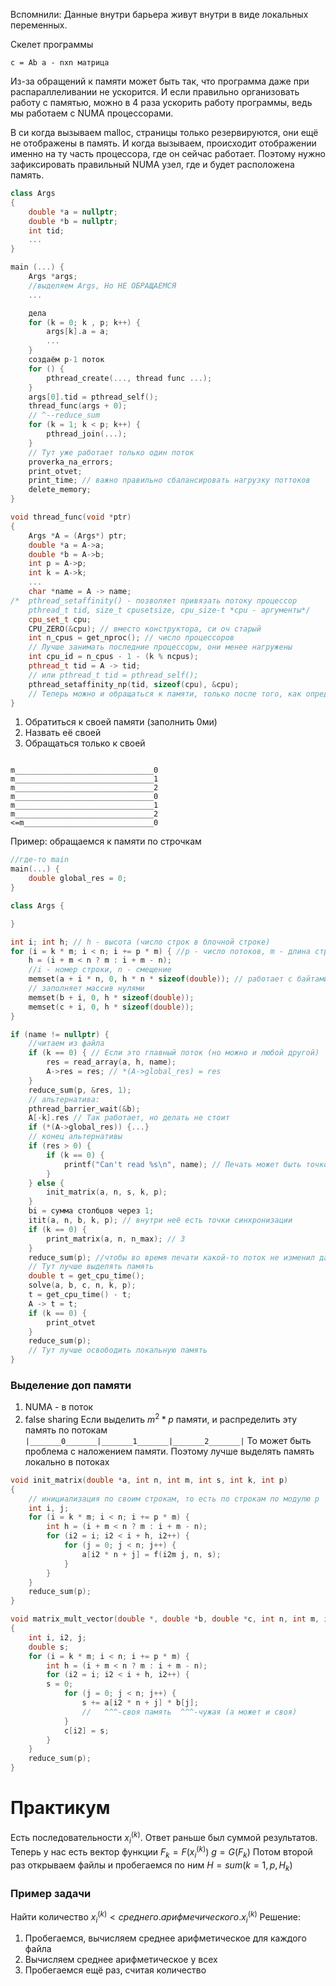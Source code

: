 Вспомнили: Данные внутри барьера живут внутри в виде локальных переменных. 

Скелет программы
```
c = Ab a - nxn матрица
```
Из-за обращений к памяти может быть так, что программа даже при распараллеливании не ускорится. И если правильно организовать работу с памятью, можно в 4 раза ускорить работу программы, ведь мы работаем с NUMA процессорами. 

В си когда вызываем malloc, страницы только резервируются, они ещё не отображены в память. И когда вызываем, происходит отображении именно на ту часть процессора, где он сейчас работает. Поэтому нужно зафиксировать правильный NUMA узел, где и будет расположена память. 

```cpp
class Args
{
	double *a = nullptr;
	double *b = nullptr;
	int tid;
	...
}

main (...) {
	Args *args;
	//выделяем Args, Но НЕ ОБРАЩАЕМСЯ
	...

	дела
	for (k = 0; k , p; k++) {
		args[k].a = a;
		...
	}
	создаём p-1 поток
	for () {
		pthread_create(..., thread func ...);
	}
	args[0].tid = pthread_self();
	thread_func(args + 0);
	// ^--reduce_sum
	for (k = 1; k < p; k++) {
		pthread_join(...);
	}
	// Тут уже работает только один поток
	proverka_na_errors;
	print_otvet;
	print_time; // важно правильно сбалансировать нагрузку поттоков
	delete_memory;
}
```

```cpp
void thread_func(void *ptr)
{
	Args *A = (Args*) ptr;
	double *a = A->a;
	double *b = A->b;
	int p = A->p;
	int k = A->k;
	...
	char *name = A -> name;
/*  pthread_setaffinity() - позволяет привязать потоку процессор
	pthread_t tid, size_t cpusetsize, cpu_size-t *cpu - аргументы*/
	cpu_set_t cpu;
	CPU_ZERO(&cpu); // вместо конструктора, си оч старый
	int n_cpus = get_nproc(); // число процессоров
	// Лучше занимать последние процессоры, они менее нагружены
	int cpu_id = n_cpus - 1 - (k % ncpus);
	pthread_t tid = A -> tid;
	// или pthread_t tid = pthread_self();
	pthread_setaffinity_np(tid, sizeof(cpu), &cpu);
	// Теперь можно и обращаться к памяти, только после того, как определили проц
}
```

1) Обратиться к своей памяти (заполнить 0ми)
2) Назвать её своей
3) Обращаться только к своей

```

m_______________________________0
m_______________________________1
m_______________________________2
m_______________________________0
m_______________________________1
m_______________________________2
<=m_____________________________0

```

Пример: обращаемся к памяти по строчкам
```cpp
//где-то main
main(...) {
	double global_res = 0;
}
```

```cpp
class Args {

}
```

```cpp
int i; int h; // h - высота (число строк в блочной строке)
for (i = k * m; i < n; i += p * m) { //p - число потоков, m - длина строки
	h = (i + m < n ? m : i + m - n);
	//i - номер строки, n - смещение
	memset(a + i * n, 0, h * n * sizeof(double)); // работает с байтами
	// заполняет массив нулями
	memset(b + i, 0, h * sizeof(double));
	memset(c + i, 0, h * sizeof(double));
}

if (name != nullptr) {
	//читаем из файла
	if (k == 0) { // Если это главный поток (но можно и любой другой)
		res = read_array(a, h, name);
		A->res = res; // *(A->global_res) = res
	}
	reduce_sum(p, &res, 1);
	// альтернатива:
	pthread_barrier_wait(&b);
	A[-k].res // Так работает, но делать не стоит
	if (*(A->global_res)) {...}
	// конец альтернативы
	if (res > 0) {
		if (k == 0) {
			printf("Can't read %s\n", name); // Печать может быть точкой синхронизации
		}
	} else {
		init_matrix(a, n, s, k, p);
	}
	bi = сумма столбцов через 1;
	itit(a, n, b, k, p); // внутри неё есть точки синхронизации
	if (k == 0) {
		print_matrix(a, n, n_max); // 3
	}
	reduce_sum(p); //чтобы во время печати какой-то поток не изменил данные в 0м
	// Тут лучше выделять память
	double t = get_cpu_time();
	solve(a, b, c, n, k, p);
	t = get_cpu_time() - t;
	A -> t = t;
	if (k == 0) {
		print_otvet
	}
	reduce_sum(p);
	// Тут лучше освободить локальную память
}
```
### Выделение доп памяти
1) NUMA - в поток
2) false sharing
Если выделить $m^2 * p$ памяти, и распределить эту память по потокам
`|_______0_______|_______1_______|_______2_______|`
То может быть проблема с наложением памяти. Поэтому лучше выделять память локально в потоках

```cpp
void init_matrix(double *a, int n, int m, int s, int k, int p)
{
	// инициализация по своим строкам, то есть по строкам по модулю p
	int i, j;
	for (i = k * m; i < n; i += p * m) {
		int h = (i + m < n ? m : i + m - n);
		for (i2 = i; i2 < i + h, i2++) {
			for (j = 0; j < n; j++) {
				a[i2 * n + j] = f(i2m j, n, s);
			}
		}
	}
	reduce_sum(p);
}

void matrix_mult_vector(double *, double *b, double *c, int n, int m, int k, int p)
{
	int i, i2, j;
	double s;
	for (i = k * m; i < n; i += p * m) {
		int h = (i + m < n ? m : i + m - n);
		for (i2 = i; i2 < i + h, i2++) {
		s = 0;
			for (j = 0; j < n; j++) {
				s += a[i2 * n + j] * b[j];
				//   ^^^-своя память  ^^^-чужая (а может и своя)
			}
			c[i2] = s;
		}
	}
	reduce_sum(p);
}
```

# Практикум
Есть последовательности ${x_i^{(k)}}$. Ответ раньше был суммой результатов. 
Теперь у нас есть вектор функции $F_k = F(x_i^{(k)})$
$g = G({F_k})$
Потом второй раз открываем файлы и пробегаемся по ним
$H = sum(k=1, p, H_k)$
### Пример задачи
Найти количество $x_i^{(k)} < {среднего}{.}{арифмечического.} {x_i^{(k)}}$
Решение:
1) Пробегаемся, вычисляем среднее арифметическое для каждого файла
2) Вычисляем среднее арифметическое у всех
3) Пробегаемся ещё раз, считая количество